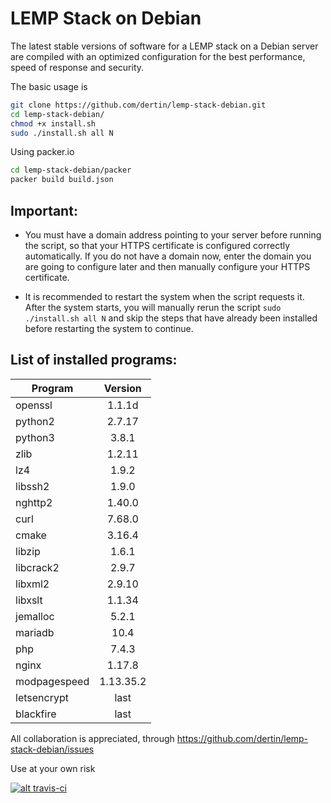 # LEMP Stack on Debian

The latest stable versions of software for a LEMP stack on a Debian server are compiled with an optimized configuration for the best performance, speed of response and security.

The basic usage is
```sh
git clone https://github.com/dertin/lemp-stack-debian.git
cd lemp-stack-debian/
chmod +x install.sh
sudo ./install.sh all N
```
Using packer.io
```sh
cd lemp-stack-debian/packer
packer build build.json
```


## Important:

- You must have a domain address pointing to your server before running the script, so that your HTTPS certificate is configured correctly automatically. If you do not have a domain now, enter the domain you are going to configure later and then manually configure your HTTPS certificate.

- It is recommended to restart the system when the script requests it.
After the system starts, you will manually rerun the script `sudo ./install.sh all N` and skip the steps that have already been installed before restarting the system to continue.


## List of installed programs:

| Program       | Version    |
| ------------- |:----------:|
| openssl       | 1.1.1d     |
| python2       | 2.7.17     |
| python3       | 3.8.1      |
| zlib          | 1.2.11     |
| lz4           | 1.9.2      |
| libssh2       | 1.9.0      |
| nghttp2       | 1.40.0     |
| curl          | 7.68.0     |
| cmake         | 3.16.4     |
| libzip        | 1.6.1      |
| libcrack2     | 2.9.7      |
| libxml2       | 2.9.10     |
| libxslt       | 1.1.34     |
| jemalloc      | 5.2.1      |
| mariadb       | 10.4       |
| php           | 7.4.3      |
| nginx         | 1.17.8     |
| modpagespeed  | 1.13.35.2  |
| letsencrypt   | last       |
| blackfire     | last       |


All collaboration is appreciated, through https://github.com/dertin/lemp-stack-debian/issues

Use at your own risk

[![alt travis-ci](https://travis-ci.org/dertin/lemp-stack-debian.svg?branch=develop)](https://travis-ci.org/dertin/lemp-stack-debian/)
